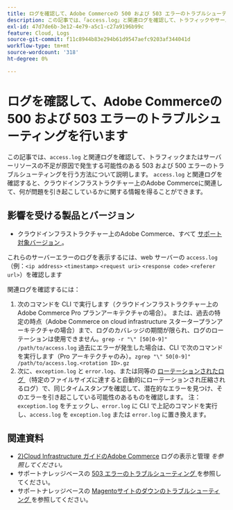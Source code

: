 ```yaml
---
title: ログを確認して、Adobe Commerceの 500 および 503 エラーのトラブルシューティングを行います
description: この記事では、「access.log」と関連ログを確認して、トラフィックやサーバーリソースの不足が原因で発生する可能性のある 503 および 500 エラーのトラブルシューティングを行う方法について説明します。 「access.log」と関連ログを確認すると、クラウドインフラストラクチャー上のAdobe Commerceに関連して問題を引き起こしている可能性のある原因に関する情報を得ることができます。
exl-id: 47d7de6b-3e12-4e79-a5c1-c27a9196b99c
feature: Cloud, Logs
source-git-commit: f11c8944b83e294b61d9547aefc9203af344041d
workflow-type: tm+mt
source-wordcount: '318'
ht-degree: 0%

---
```


# ログを確認して、Adobe Commerceの 500 および 503 エラーのトラブルシューティングを行います

この記事では、`access.log` と関連ログを確認して、トラフィックまたはサーバーリソースの不足が原因で発生する可能性のある 503 および 500 エラーのトラブルシューティングを行う方法について説明します。 `access.log` と関連ログを確認すると、クラウドインフラストラクチャー上のAdobe Commerceに関連して、何が問題を引き起こしているかに関する情報を得ることができます。

<!--
Bob - not in TOC
-->

## 影響を受ける製品とバージョン

* クラウドインフラストラクチャー上のAdobe Commerce、すべて [ サポート対象バージョン ](https://experienceleague.adobe.com/docs/commerce-operations/release/planning/lifecycle-policy.html)。

これらのサーバーエラーのログを表示するには、web サーバーの `access.log` （例：`<ip address>` `<timestamp>` `<request uri>` `<response code>` `<referer url>`）を確認します

関連ログを確認するには：

1. 次のコマンドを CLI で実行します（クラウドインフラストラクチャー上のAdobe Commerce Pro プランアーキテクチャの場合）。 または、過去の特定の時点（Adobe Commerce on cloud infrastructure スタータープランアーキテクチャの場合）まで、ログのカバレッジの期間が限られ、ログのローテーションは使用できません。`grep -r "\" [50[0-9]" /path/to/access.log` 過去にエラーが発生した場合は、CLI で次のコマンドを実行します（Pro アーキテクチャのみ）。`zgrep "\" 50[0-9]" /path/to/access.log.<rotation ID>.gz`
1. 次に、`exception.log` と `error.log`、または同等の [ ローテーションされたログ ](https://experienceleague.adobe.com/docs/commerce-operations/installation-guide/next-steps/configuration.html#log-rotation) （特定のファイルサイズに達すると自動的にローテーションされ圧縮されるログ）で、同じタイムスタンプを確認して、潜在的なエラーを見つけ、そのエラーを引き起こしている可能性のあるものを確認します。 注：`exception.log` をチェックし、`error.log` に CLI で上記のコマンドを実行し、`access.log` を `exception.log` または `error.log` に置き換えます。

## 関連資料

* [2}Cloud Infrastructure ガイドのAdobe Commerce](https://experienceleague.adobe.com/docs/commerce-cloud-service/user-guide/develop/test/log-locations.html) ログの表示と管理 *を参照してください。*
* サポートナレッジベースの [503 エラーのトラブルシューティング ](/help/troubleshooting/miscellaneous/troubleshooting-503-errors.md) を参照してください。
* サポートナレッジベースの [Magentoサイトのダウンのトラブルシューティング ](/help/troubleshooting/site-down-or-unresponsive/magento-site-down-troubleshooter.md) を参照してください。

